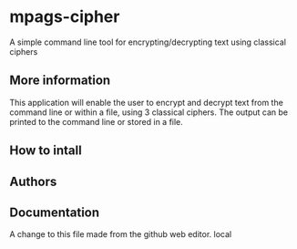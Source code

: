 # mpags-cipher
A simple command line tool for encrypting/decrypting text using classical ciphers

## More information
This application will enable the user to encrypt and decrypt text from the command line or within a file, using 3 classical ciphers.
The output can be printed to the command line or stored in a file.

## How to intall

## Authors

## Documentation

A change to this file made from the github web editor. local

